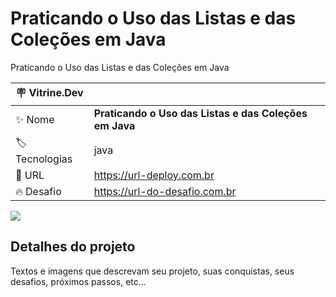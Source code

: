 # Praticando o Uso das Listas e das Coleções em Java

Praticando o Uso das Listas e das Coleções em Java

| :placard: Vitrine.Dev |     |
| -------------  | --- |
| :sparkles: Nome        | **Praticando o Uso das Listas e das Coleções em Java**
| :label: Tecnologias | java
| :rocket: URL         | https://url-deploy.com.br
| :fire: Desafio     | https://url-do-desafio.com.br

<!-- Inserir imagem com a #vitrinedev ao final do link -->
![](https://via.placeholder.com/1200x500.png?text=imagem+lindona+do+meu+projeto#vitrinedev)

## Detalhes do projeto

Textos e imagens que descrevam seu projeto, suas conquistas, seus desafios, próximos passos, etc...
